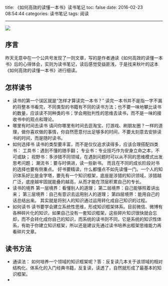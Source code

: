 title: 《如何高效的读懂一本书》读书笔记
toc: false
date: 2016-02-23 08:54:44
categories: 读书笔记
tags: 阅读

---
![](/img/如何高效的读懂一本书.jpg)
## 序言

昨天无意中在一个公共号发现了一则文章，写的是作者通读《如何高效的读懂一本书》后的心得体会，实则为读书笔记，读后感觉受益匪浅，于是找来秋叶的这本《如何高效的读懂一本书》进行细读。
<!-- more -->
## 怎样读书
- 读书的第一个误区就是“怎样才算读完一本书？”
读完一本书并不是指一字不漏的将整本书看完，不同类型的书籍有不同的读书方法；也不要一味地攀比读书的数量，应该读不同种类的书；学会用批判性的思维去读书，而不是一味的接收书中的观点和理论。
- 哪里有时间去读书
请问你哪里有时间去逛淘宝、打游戏、刷朋友圈？一样的道理，做你喜欢做的事情，你自然愿意付出足够多的时间，不要太刻意去安排读书的时间，而是随时读书。
- 如何选择书
读书的类型要丰富，而不是仅仅追求读得多，应该合理搭配四类书：
工具书：遇到不懂的随手翻；
专业书：专业技巧作为安身立命之本，不可或缺；
视野书：多涉猎不同领域，在遇到问题时可以从不同的思维模式出发思考问题；
潮流书：要与时俱进，读一些新书。
而且在不同的成长阶段对书的选择也要有侧重点。
好书要精读，什么都懂点不如先读懂一门。一个人的知识体系好比是金字塔，要先有一个知识框架，底座是涉猎的知识领域，涉猎越广泛，底座越牢固就能叠的越高，从而才能在顶层积累自己的专长。
- 读书的境界
第一层境界：看懂别人的道理；
第二层境界：自己能够照着讲出来；
第三层境界：自己有意识去运用别人的道理；
第四层境界：能用自己的话总结出来。
其实就是将别人的知识通过运用转化成自己知识的过程。
- 如何读书
读书要学会建立系统性思维，形成知识框架体系。目前微信、微博有各种碎片化的知识，如果自己没有一套知识框架，这些碎片知识很快就会忘却，而不会转化成你自己的知识，而系统的读书则不同，它是系统的知识性体系，有助于你建立知识框架，所以还是建议先通过读书培养出框架思维能力再看碎片文章。

## 读书方法
- 通读法：
如何培养一个领域的知识框架呢？答：反复读几本关于该领域的相对结构化、体系化的入门经典书籍，反复读，读透了，自然就形成了最基本的知识框架。
- 

